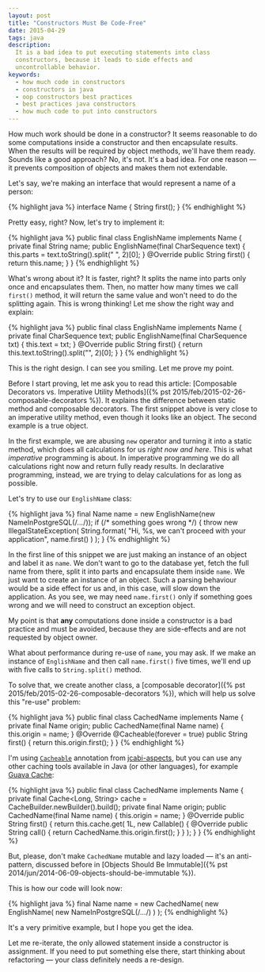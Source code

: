 ```yaml
---
layout: post
title: "Constructors Must Be Code-Free"
date: 2015-04-29
tags: java
description:
  It is a bad idea to put executing statements into class
  constructors, because it leads to side effects and
  uncontrollable behavior.
keywords:
  - how much code in constructors
  - constructors in java
  - oop constructors best practices
  - best practices java constructors
  - how much code to put into constructors
---
```


How much work should be done in a constructor? It seems reasonable
to do some computations inside a constructor and then encapsulate
results. When the results will be required by object methods, we'll have them
ready. Sounds like a good approach? No, it's not. It's a bad idea.
For one reason &mdash; it prevents composition of objects and makes them
not extendable.

<!--more-->

Let's say, we're making an interface that would represent a name of a person:

{% highlight java %}
interface Name {
  String first();
}
{% endhighlight %}

Pretty easy, right? Now, let's try to implement it:

{% highlight java %}
public final class EnglishName implements Name {
  private final String name;
  public EnglishName(final CharSequence text) {
    this.parts = text.toString().split(" ", 2)[0];
  }
  @Override
  public String first() {
    return this.name;
  }
}
{% endhighlight %}

What's wrong about it? It is faster, right? It splits the name into
parts only once and encapsulates them. Then, no matter how many times we
call `first()` method, it will return the same value and won't need
to do the splitting again. This is wrong thinking! Let me show the right
way and explain:

{% highlight java %}
public final class EnglishName implements Name {
  private final CharSequence text;
  public EnglishName(final CharSequence txt) {
    this.text = txt;
  }
  @Override
  public String first() {
    return this.text.toString().split("", 2)[0];
  }
}
{% endhighlight %}

This is the right design. I can see you smiling. Let me prove my point.

Before I start proving, let me ask you to read this article:
[Composable Decorators vs. Imperative Utility Methods]({% pst 2015/feb/2015-02-26-composable-decorators %}).
It explains the difference between static method and composable decorators.
The first snippet above is very close to an imperative utility method, even
though it looks like an object. The second example is a true object.

In the first example, we are abusing `new` operator and turning it into
a static method, which does all calculations for us _right now and here_.
This is what _imperative_ programming is about. In imperative programming
we do all calculations right now and return fully ready results. In declarative
programming, instead, we are trying to delay calculations for
as long as possible.

Let's try to use our `EnglishName` class:

{% highlight java %}
final Name name = new EnglishName(new NameInPostgreSQL(/*...*/));
if (/* something goes wrong */) {
  throw new IllegalStateException(
    String.format(
      "Hi, %s, we can't proceed with your application", name.first()
    )
  );
}
{% endhighlight %}

In the first line of this snippet we are just making an instance of an object
and label it as `name`. We don't want to go to the database yet, fetch
the full name from there, split it into parts and encapsulate them
inside `name`. We just want to create an instance of an object. Such a parsing
behaviour would be a side effect for us and, in this case,
will slow down the application.
As you see, we may need `name.first()` only if something goes wrong and
we will need to construct an exception object.

My point is that **any** computations done inside a constructor is a bad
practice and must be avoided, because they are side-effects and are not
requested by object owner.

What about performance during re-use of `name`, you may ask. If we make an
instance of `EnglishName` and then call `name.first()` five times, we'll
end up with five calls to `String.split()` method.

To solve that, we create another class,
a [composable decorator]({% pst 2015/feb/2015-02-26-composable-decorators %}),
which will help us solve this "re-use" problem:

{% highlight java %}
public final class CachedName implements Name {
  private final Name origin;
  public CachedName(final Name name) {
    this.origin = name;
  }
  @Override
  @Cacheable(forever = true)
  public String first() {
    return this.origin.first();
  }
}
{% endhighlight %}

I'm using [`Cacheable`](http://aspects.jcabi.com/annotation-cacheable.html)
annotation from [jcabi-aspects](http://aspects.jcabi.com/), but you can use any other
caching tools available in Java (or other languages), for example
[Guava Cache](https://code.google.com/p/guava-libraries/wiki/CachesExplained):

{% highlight java %}
public final class CachedName implements Name {
  private final Cache<Long, String> cache = CacheBuilder.newBuilder().build();
  private final Name origin;
  public CachedName(final Name name) {
    this.origin = name;
  }
  @Override
  public String first() {
    return this.cache.get(
      1L,
      new Callable<String>() {
        @Override
        public String call() {
          return CachedName.this.origin.first();
        }
      }
    );
  }
}
{% endhighlight %}

But, please, don't make `CachedName` mutable and lazy loaded &mdash;
it's an anti-pattern, discussed before in
[Objects Should Be Immutable]({% pst 2014/jun/2014-06-09-objects-should-be-immutable %}).

This is how our code will look now:

{% highlight java %}
final Name name = new CachedName(
  new EnglishName(
    new NameInPostgreSQL(/*...*/)
  )
);
{% endhighlight %}

It's a very primitive example, but I hope you get the idea.

Let me re-iterate, the only allowed statement inside
a constructor is assignment. If you need to put something else there,
start thinking about refactoring &mdash; your class definitely needs a re-design.
